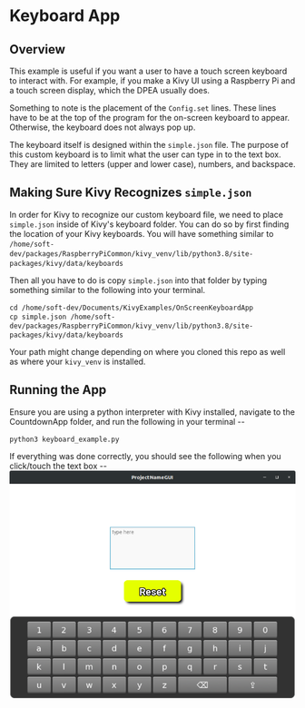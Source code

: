 # Keyboard App

## Overview
This example is useful if you want a user to have a touch screen keyboard to interact with. For example, if you make a
Kivy UI using a Raspberry Pi and a touch screen display, which the DPEA usually does. 

Something to note is the placement of the `Config.set` lines. These lines have to be at the top of the program for the
on-screen keyboard to appear. Otherwise, the keyboard does not always pop up.

The keyboard itself is designed within the `simple.json` file. The purpose of this custom keyboard is to limit what the
user can type in to the text box. They are limited to letters (upper and lower case), numbers, and backspace.

## Making Sure Kivy Recognizes `simple.json`
In order for Kivy to recognize our custom keyboard file, we need to place `simple.json` inside of Kivy's keyboard folder.
You can do so by first finding the location of your Kivy keyboards. You will have something similar to 
`/home/soft-dev/packages/RaspberryPiCommon/kivy_venv/lib/python3.8/site-packages/kivy/data/keyboards`

Then all you have to do is copy `simple.json` into that folder by typing something similar to the following into your terminal.
```
cd /home/soft-dev/Documents/KivyExamples/OnScreenKeyboardApp
cp simple.json /home/soft-dev/packages/RaspberryPiCommon/kivy_venv/lib/python3.8/site-packages/kivy/data/keyboards
```
Your path might change depending on where you cloned this repo as well as where your `kivy_venv` is installed.


## Running the App
Ensure you are using a python interpreter with Kivy installed, navigate to the CountdownApp folder, and run the following
in your terminal --
```
python3 keyboard_example.py
```

If everything was done correctly, you should see the following when you click/touch the text box --
![OnScreenKeyboard](on_screen_keyboard.png)